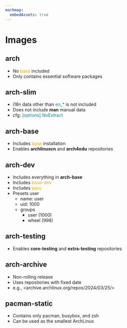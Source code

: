 ```yaml
---
markmap:
  embedAssets: true
---
```


# Images

## arch

- No <span style="color: Orange;">base</span> included
- Only contains essential software packages

## arch-slim

- i18n data other than <span style="color: DarkCyan;">en_*</span> is not included
- Does not include **man** manual data
- cfg: <span style="color: DarkCyan;">[options].NoExtract</span>

## arch-base

- Includes <span style="color: Orange;">base</span> installation
- Enables **archlinuxcn** and **arch4edu** repositories

## arch-dev

- Includes everything in **arch-base**
- Includes <span style="color: Orange;">base-dev</span>
- Includes <span style="color: Orange;">paru</span>
- Presets user
  - name: user
  - uid: 1000
  - groups
    - user (1000)
    - wheel (998)

## arch-testing

- Enables **core-testing** and **extra-testing** repositories

## arch-archive

- Non-rolling release
- Uses repositories with fixed date
- e.g., <archive.archlinux.org/repos/2024/03/25/>

## pacman-static

- Contains only pacman, busybox, and zsh
- Can be used as the smallest ArchLinux
